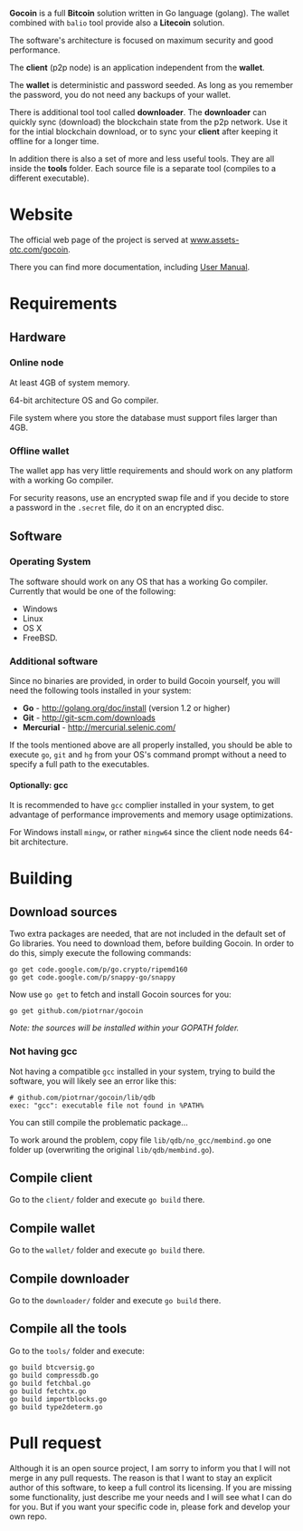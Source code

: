 **Gocoin** is a full **Bitcoin** solution written in Go language (golang).
The wallet combined with `balio` tool provide also a **Litecoin** solution.

The software's architecture is focused on maximum security and good performance.

The **client** (p2p node) is an application independent from the **wallet**.

The **wallet** is deterministic and password seeded.
As long as you remember the password, you do not need any backups of your wallet.

There is additional tool tool called **downloader**.
The **downloader** can quickly sync (download) the blockchain state from the p2p network.
Use it for the intial blockchain download, or to sync your **client** after keeping it offline for a longer time.

In addition there is also a set of more and less useful tools.
They are all inside the **tools** folder.
Each source file is a separate tool (compiles to a different executable).


# Website
The official web page of the project is served at <a href="http://www.assets-otc.com/gocoin">www.assets-otc.com/gocoin</a>.

There you can find more documentation, including <a href="http://www.assets-otc.com/gocoin/manual">User Manual</a>.


# Requirements

## Hardware

### Online node
At least 4GB of system memory.

64-bit architecture OS and Go compiler.

File system where you store the database must support files larger than 4GB.

### Offline wallet
The wallet app has very little requirements and should work on any platform with a working Go compiler.

For security reasons, use an encrypted swap file and if you decide to store a password in the `.secret` file,
do it on an encrypted disc.

## Software

### Operating System
The software should work on any OS that has a working Go compiler.
Currently that would be one of the following:

* Windows
* Linux
* OS X
* FreeBSD.

### Additional software

Since no binaries are provided, in order to build Gocoin yourself, you will need the following tools installed in your system:

* **Go** - http://golang.org/doc/install (version 1.2 or higher)
* **Git** - http://git-scm.com/downloads
* **Mercurial** - http://mercurial.selenic.com/

If the tools mentioned above are all properly installed, you should be able to execute `go`, `git` and `hg` from your OS's command prompt without a need to specify a full path to the executables.


#### Optionally: gcc

It is recommended to have `gcc` complier installed in your system, to get advantage of performance improvements and memory usage optimizations.

For Windows install `mingw`, or rather `mingw64` since the client node needs 64-bit architecture.


# Building

## Download sources
Two extra  packages are needed, that are not included in the default set of Go libraries.
You need to download them, before building Gocoin.
In order to do this, simply execute the following commands:

	go get code.google.com/p/go.crypto/ripemd160
	go get code.google.com/p/snappy-go/snappy

Now use `go get` to fetch and install Gocoin sources for you:

	go get github.com/piotrnar/gocoin

_Note: the sources will be installed within your GOPATH folder._

### Not having gcc

Not having a compatible `gcc` installed in your system, trying to build the software, you will likely see an error like this:

	# github.com/piotrnar/gocoin/lib/qdb
	exec: "gcc": executable file not found in %PATH%

You can still compile the problematic package...

To work around the problem, copy file `lib/qdb/no_gcc/membind.go` one folder up (overwriting the original `lib/qdb/membind.go`).

## Compile client
Go to the `client/` folder and execute `go build` there.

## Compile wallet
Go to the `wallet/` folder and execute `go build` there.

## Compile downloader
Go to the `downloader/` folder and execute `go build` there.

## Compile all the tools
Go to the `tools/` folder and execute:

	go build btcversig.go
	go build compressdb.go
	go build fetchbal.go
	go build fetchtx.go
	go build importblocks.go
	go build type2determ.go


# Pull request
Although it is an open source project, I am sorry to inform you that I will not merge in any pull requests.
The reason is that I want to stay an explicit author of this software, to keep a full control its licensing.
If you are missing some functionality, just describe me your needs and I will see what I can do for you.
But if you want your specific code in, please fork and develop your own repo.

